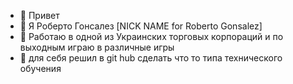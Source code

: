 - 👋 Привет 
- 👀 Я Роберто Гонсалез [NICK NAME for Roberto Gonsalez]
- 🌱 Работаю в одной из Украинских торговых корпораций и 
по выходным играю в различные игры
- 💞️ для себя решил в git hub сделать что то типа технического обучения 


<!---
RobertoGonsalez/RobertoGonsalez is a ✨ special ✨ repository because its `README.md` (this file) appears on your GitHub profile.
You can click the Preview link to take a look at your changes.
--->
